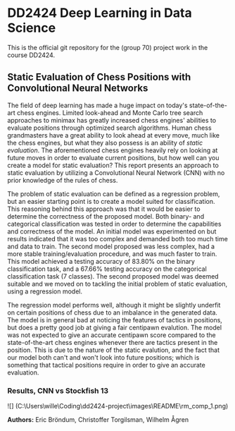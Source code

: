# DD2424 Deep Learning in Data Science
This is the official git repository for the (group 70) project work in the course DD2424.

## Static Evaluation of Chess Positions with Convolutional Neural Networks
The field of deep learning has made a huge impact on today's state-of-the-art chess engines. 
Limited look-ahead and Monte Carlo tree search approaches to minimax has greatly increased chess engines' 
abilities to evaluate positions through optimized search algorithms. Human chess grandmasters have a 
great ability to look ahead at every move, much like the chess engines, but what they also possess is 
an ability of *static evaluation*. The aforementioned chess engines heavily rely on looking at 
future moves in order to evaluate current positions, but how well can you create a model for 
static evaluation? This report presents an approach to static evaluation by utilizing a 
Convolutional Neural Network (CNN) with no prior knowledge of the rules of chess.

The problem of static evaluation can be defined as a regression problem, but an easier starting 
point is to create a model suited for classification. This reasoning behind this approach was that it 
would be easier to determine the correctness of the proposed model. Both binary- and categorical 
classification was tested in order to determine the capabilities and correctness of the model. 
An initial model was experimented on but results indicated that it was too complex and demanded 
both too much time and data to train. The second model proposed was less complex, had a more 
stable training/evaluation procedure, and was much faster to train. This model achieved a 
testing accuracy of 83.80\% on the binary classification task, and a 67.66\% testing accuracy on 
the categorical classification task (7 classes). The second proposed model was deemed suitable 
and we moved on to tackling the initial problem of static evaluation, using a regression model.

The regression model performs well, although it might be slightly underfit on certain positions 
of chess due to an imbalance in the generated data. The model is in general bad at noticing the 
features of tactics in positions, but does a pretty good job at giving a fair centipawn evalution. 
The model was not expected to give an accurate centipawn score compared to the state-of-the-art 
chess engines whenever there are tactics present in the position. This is due to the nature of 
the static evalution, and the fact that our model both can't and won't look into future positions; 
which is something that tactical positions require in order to give an accurate evaluation.  

### Results, CNN vs Stockfish 13
![] (C:\Users\wille\Coding\dd2424-project\images\README\rm_comp_1.png)


**Authors:** Eric Bröndum, Christoffer Torgilsman, Wilhelm Ågren